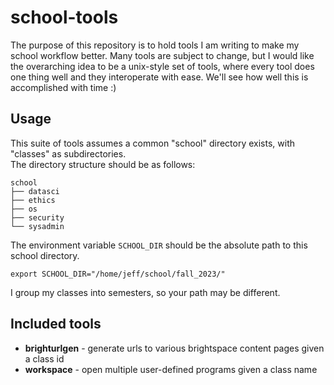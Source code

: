 # school-tools

The purpose of this repository is to hold tools I am writing to make my school workflow better. Many tools are subject to change, but I would like the overarching idea to be a unix-style set of tools, where every tool does one thing well and they interoperate with ease. We'll see how well this is accomplished with time :)  
  
## Usage
This suite of tools assumes a common "school" directory exists, with "classes" as subdirectories.  
The directory structure should be as follows:
```
school
├── datasci
├── ethics
├── os
├── security
└── sysadmin
```  
The environment variable ``SCHOOL_DIR`` should be the absolute path to this school directory.  
```
export SCHOOL_DIR="/home/jeff/school/fall_2023/"
```
I group my classes into semesters, so your path may be different.

## Included tools
- **brighturlgen** - generate urls to various brightspace content pages given a class id
- **workspace** - open multiple user-defined programs given a class name

